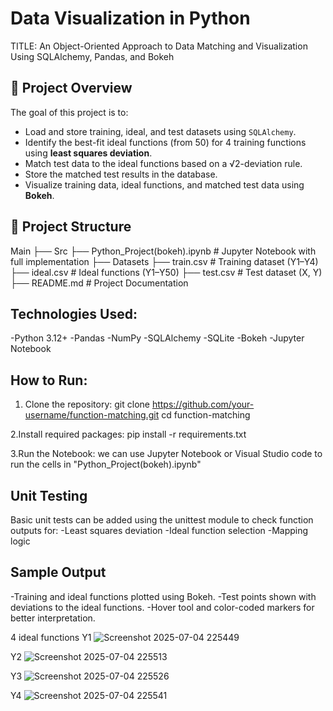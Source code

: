 # Data Visualization in Python
TITLE: An Object-Oriented Approach to Data Matching and Visualization Using SQLAlchemy, Pandas, and Bokeh

## 🚀 Project Overview

The goal of this project is to:
- Load and store training, ideal, and test datasets using `SQLAlchemy`.
- Identify the best-fit ideal functions (from 50) for 4 training functions using **least squares deviation**.
- Match test data to the ideal functions based on a √2-deviation rule.
- Store the matched test results in the database.
- Visualize training data, ideal functions, and matched test data using **Bokeh**.

## 📁 Project Structure

Main
  ├── Src
      ├── Python_Project(bokeh).ipynb    # Jupyter Notebook with full implementation 
  ├── Datasets 
      ├── train.csv                      # Training dataset (Y1–Y4)
      ├── ideal.csv                      # Ideal functions (Y1–Y50)
      ├── test.csv                       # Test dataset (X, Y)
  ├── README.md                          # Project Documentation


## Technologies Used:
  -Python 3.12+
  -Pandas
  -NumPy
  -SQLAlchemy
  -SQLite
  -Bokeh
  -Jupyter Notebook

## How to Run:
1. Clone the repository:
   git clone https://github.com/your-username/function-matching.git
   cd function-matching

2.Install required packages:
   pip install -r requirements.txt

3.Run the Notebook:
   we can use Jupyter Notebook or Visual Studio code to run the cells in "Python_Project(bokeh).ipynb"
   
## Unit Testing
Basic unit tests can be added using the unittest module to check function outputs for:
  -Least squares deviation
  -Ideal function selection
  -Mapping logic
  
## Sample Output
  -Training and ideal functions plotted using Bokeh.
  -Test points shown with deviations to the ideal functions.
  -Hover tool and color-coded markers for better interpretation.
  
  4 ideal functions 
  Y1
  ![Screenshot 2025-07-04 225449](https://github.com/user-attachments/assets/c952e5f5-c4d0-4c7b-8335-bac61b00dcda)

  Y2
  ![Screenshot 2025-07-04 225513](https://github.com/user-attachments/assets/16255a34-12dd-4833-af25-948bbe2d32f3)

  Y3
  ![Screenshot 2025-07-04 225526](https://github.com/user-attachments/assets/d54b816e-152d-43a4-9823-0b5ecd15981d)

  Y4
  ![Screenshot 2025-07-04 225541](https://github.com/user-attachments/assets/bf5c6c58-2be1-49b0-a5ab-9179979bd69d)



